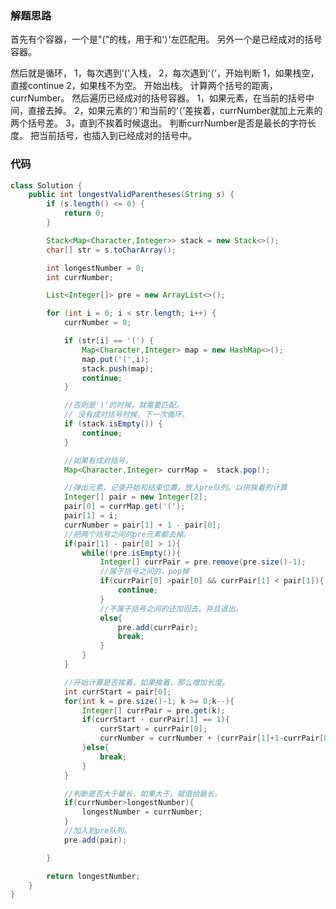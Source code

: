 ### 解题思路
首先有个容器，一个是"("的栈，用于和‘）’左匹配用。
另外一个是已经成对的括号容器。

然后就是循环，
    1，每次遇到'('入栈，
    2，每次遇到‘（’，开始判断
        1，如果栈空，直接continue
        2，如果栈不为空。
            开始出栈。
            计算两个括号的距离，currNumber。
            然后遍历已经成对的括号容器。
                1，如果元素，在当前的括号中间，直接去掉。
                2，如果元素的‘）’和当前的‘（’差挨着，currNumber就加上元素的两个括号差。
                3，直到不挨着时候退出。
            判断currNumber是否是最长的字符长度。
            把当前括号，也插入到已经成对的括号中。

### 代码

```java
class Solution {
    public int longestValidParentheses(String s) {
        if (s.length() <= 0) {
            return 0;
        }

        Stack<Map<Character,Integer>> stack = new Stack<>();
        char[] str = s.toCharArray();

        int longestNumber = 0;
        int currNumber;

        List<Integer[]> pre = new ArrayList<>();

        for (int i = 0; i < str.length; i++) {
            currNumber = 0;

            if (str[i] == '(') {
                Map<Character,Integer> map = new HashMap<>();
                map.put('(',i);
                stack.push(map);
                continue;
            }

            //否则是')'的时候，就需要匹配。
            // 没有成对括号时候，下一次循环。
            if (stack.isEmpty()) {
                continue;
            }

            //如果有成对括号。
            Map<Character,Integer> currMap =  stack.pop();

            //弹出元素，记录开始和结束位置。放入pre队列。以供挨着的计算
            Integer[] pair = new Integer[2];
            pair[0] = currMap.get('(');
            pair[1] = i;
            currNumber = pair[1] + 1 - pair[0];
            //把两个括号之间的pre元素都去掉。
            if(pair[1] - pair[0] > 1){
                while(!pre.isEmpty()){
                    Integer[] currPair = pre.remove(pre.size()-1);
                    //属于括号之间的，pop掉
                    if(currPair[0] >pair[0] && currPair[1] < pair[1]){
                        continue;
                    }
                    //不属于括号之间的还加回去。并且退出。
                    else{
                        pre.add(currPair);
                        break;
                    }
                }
            }

            //开始计算是否挨着，如果挨着，那么增加长度。
            int currStart = pair[0];
            for(int k = pre.size()-1; k >= 0;k--){
                Integer[] currPair = pre.get(k);
                if(currStart - currPair[1] == 1){
                    currStart = currPair[0];
                    currNumber = currNumber + (currPair[1]+1-currPair[0]);
                }else{
                    break;
                }
            }

            //判断是否大于最长，如果大于。赋值给最长。
            if(currNumber>longestNumber){
                longestNumber = currNumber;
            }
            //加入到pre队列。
            pre.add(pair);

        }

        return longestNumber;
    }
}
```